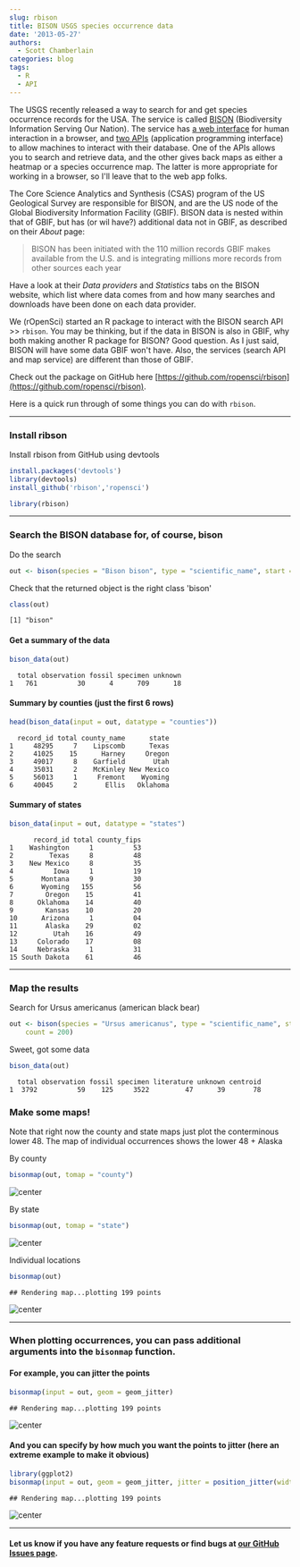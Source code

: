 ```yaml
---
slug: rbison
title: BISON USGS species occurrence data
date: '2013-05-27'
authors:
  - Scott Chamberlain
categories: blog
tags:
  - R
  - API
---
```


The USGS recently released a way to search for and get species occurrence records for the USA. The service is called [BISON](http://bison.usgs.ornl.gov/) (Biodiversity Information Serving Our Nation). The service has [a web interface](http://bison.usgs.ornl.gov/) for human interaction in a browser, and [two APIs](http://bison.usgs.ornl.gov/services.html) (application programming interface) to allow machines to interact with their database. One of the APIs allows you to search and retrieve data, and the other gives back maps as either a heatmap or a species occurrence map. The latter is more appropriate for working in a browser, so I'll leave that to the web app folks.

The Core Science Analytics and Synthesis (CSAS) program of the US Geological Survey are responsible for BISON, and are the US node of the Global Biodiversity Information Facility (GBIF). BISON data is nested within that of GBIF, but has (or wil have?) additional data not in GBIF, as described on their *About* page:

> BISON has been initiated with the 110 million records GBIF makes available from the U.S. and is integrating millions more records from other sources each year

Have a look at their *Data providers* and *Statistics* tabs on the BISON website, which list where data comes from and how many searches and downloads have been done on each data provider.

We (rOpenSci) started an R package to interact with the BISON search API >> `rbison`. You may be thinking, but if the data in BISON is also in GBIF, why both making another R package for BISON? Good question. As I just said, BISON will have some data GBIF won't have. Also, the services (search API and map service) are different than those of GBIF.

Check out the package on GitHub here [https://github.com/ropensci/rbison](https://github.com/ropensci/rbison).

Here is a quick run through of some things you can do with `rbison`.

***************

### Install ribson

Install rbison from GitHub using devtools

```r
install.packages('devtools')
library(devtools)
install_github('rbison','ropensci')
```

```r
library(rbison)
```


***************

### Search the BISON database for, of course, bison

Do the search

```r
out <- bison(species = "Bison bison", type = "scientific_name", start = 0, count = 10)
```

Check that the returned object is the right class 'bison'

```r
class(out)
```



```
[1] "bison"
```


#### Get a summary of the data


```r
bison_data(out)
```



```
  total observation fossil specimen unknown
1   761          30      4      709      18
```


#### Summary by counties (just the first 6 rows)


```r
head(bison_data(input = out, datatype = "counties"))
```



```
  record_id total county_name      state
1     48295     7    Lipscomb      Texas
2     41025    15      Harney     Oregon
3     49017     8    Garfield       Utah
4     35031     2    McKinley New Mexico
5     56013     1     Fremont    Wyoming
6     40045     2       Ellis   Oklahoma
```


#### Summary of states


```r
bison_data(input = out, datatype = "states")
```



```
      record_id total county_fips
1    Washington     1          53
2         Texas     8          48
3    New Mexico     8          35
4          Iowa     1          19
5       Montana     9          30
6       Wyoming   155          56
7        Oregon    15          41
8      Oklahoma    14          40
9        Kansas    10          20
10      Arizona     1          04
11       Alaska    29          02
12         Utah    16          49
13     Colorado    17          08
14     Nebraska     1          31
15 South Dakota    61          46
```


***************

### Map the results

Search for Ursus americanus (american black bear)

```r
out <- bison(species = "Ursus americanus", type = "scientific_name", start = 0,
    count = 200)
```


Sweet, got some data

```r
bison_data(out)
```



```
  total observation fossil specimen literature unknown centroid
1  3792          59    125     3522         47      39       78
```


### Make some maps!

Note that right now the county and state maps just plot the conterminous lower 48. The map of individual occurrences shows the lower 48 + Alaska

By county

```r
bisonmap(out, tomap = "county")
```

![center](/assets/blog-images/2013-05-27-rbison/map11.png)

By state

```r
bisonmap(out, tomap = "state")
```

![center](/assets/blog-images/2013-05-27-rbison/map12.png)

Individual locations

```r
bisonmap(out)
```



```
## Rendering map...plotting 199 points
```

![center](/assets/blog-images/2013-05-27-rbison/map13.png)


*********

### When plotting occurrences, you can pass additional arguments into the `bisonmap` function.

#### For example, you can jitter the points


```r
bisonmap(input = out, geom = geom_jitter)
```



```
## Rendering map...plotting 199 points
```

![center](/assets/blog-images/2013-05-27-rbison/map2.png)


#### And you can specify by how much you want the points to jitter (here an extreme example to make it obvious)


```r
library(ggplot2)
bisonmap(input = out, geom = geom_jitter, jitter = position_jitter(width = 5))
```



```
## Rendering map...plotting 199 points
```

![center](/assets/blog-images/2013-05-27-rbison/map3.png)


*********

#### Let us know if you have any feature requests or find bugs at [our GitHub Issues page](https://github.com/ropensci/rbison/issues).
